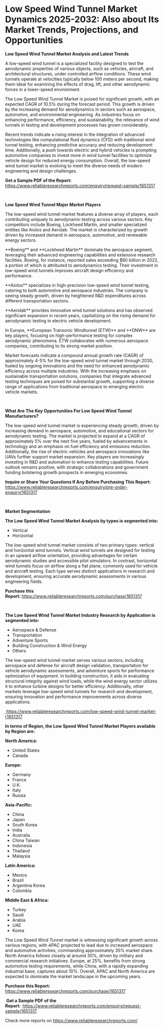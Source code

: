 <p><h1>Low Speed Wind Tunnel Market Dynamics 2025-2032: Also about Its Market Trends, Projections, and Opportunities</h1></p><p><strong>Low Speed Wind Tunnel Market Analysis and Latest Trends</strong></p>
<p><p>A low-speed wind tunnel is a specialized facility designed to test the aerodynamic properties of various objects, such as vehicles, aircraft, and architectural structures, under controlled airflow conditions. These wind tunnels operate at velocities typically below 100 meters per second, making them ideal for examining the effects of drag, lift, and other aerodynamic forces in a lower-speed environment.</p><p>The Low Speed Wind Tunnel Market is poised for significant growth, with an expected CAGR of 10.5% during the forecast period. This growth is driven by the increasing demand for aerodynamics in sectors such as aerospace, automotive, and environmental engineering. As industries focus on enhancing performance, efficiency, and sustainability, the relevance of wind tunnels in testing and development processes has grown considerably.</p><p>Recent trends indicate a rising interest in the integration of advanced technologies like computational fluid dynamics (CFD) with traditional wind tunnel testing, enhancing predictive accuracy and reducing development time. Additionally, a push towards electric and hybrid vehicles is prompting automotive companies to invest more in wind tunnel facilities to optimize vehicle design for reduced energy consumption. Overall, the low-speed wind tunnel market is evolving to meet the diverse needs of modern engineering and design challenges.</p></p>
<p><strong>Get a Sample PDF of the Report:&nbsp;</strong> <a href="https://www.reliableresearchreports.com/enquiry/request-sample/1651317?utm_campaign=3283&utm_medium=2&utm_source=Github&utm_content=ia&utm_term=08042025&utm_id=low-speed-wind-tunnel">https://www.reliableresearchreports.com/enquiry/request-sample/1651317</a></p>
<p>&nbsp;</p>
<p><strong>Low Speed Wind Tunnel Major Market Players</strong></p>
<p><p>The low-speed wind tunnel market features a diverse array of players, each contributing uniquely to aerodynamic testing across various sectors. Key competitors include Boeing, Lockheed Martin, and smaller specialized entities like Aiolos and Aerolab. The market is characterized by growth driven by increased demand in aerospace, automotive, and renewable energy sectors. </p><p>**Boeing** and **Lockheed Martin** dominate the aerospace segment, leveraging their advanced engineering capabilities and extensive research facilities. Boeing, for instance, reported sales exceeding $60 billion in 2022, a portion of which is attributed to aerodynamics testing. Their investment in low-speed wind tunnels improves aircraft design efficiency and performance.</p><p>**Aiolos** specializes in high-precision low-speed wind tunnel testing, catering to both automotive and aerospace industries. The company is seeing steady growth, driven by heightened R&D expenditures across different transportation sectors.</p><p>**Aerolab** provides innovative wind tunnel solutions and has observed significant expansion in recent years, capitalizing on the rising demand for aerodynamic testing in electric vehicle development.</p><p>In Europe, **European Transonic Windtunnel (ETW)** and **DNW** are key players, focusing on high-performance testing for complex aerodynamic phenomena. ETW collaborates with numerous aerospace companies, contributing to its strong market position.</p><p>Market forecasts indicate a compound annual growth rate (CAGR) of approximately 4-5% for the low-speed wind tunnel market through 2030, fueled by ongoing innovations and the need for enhanced aerodynamic efficiency across multiple industries. With the increasing emphasis on sustainable transportation solutions, companies that integrate advanced testing techniques are poised for substantial growth, supporting a diverse range of applications from traditional aerospace to emerging electric vehicle markets.</p></p>
<p>&nbsp;</p>
<p><strong>What Are The Key Opportunities For Low Speed Wind Tunnel Manufacturers?</strong></p>
<p><p>The low-speed wind tunnel market is experiencing steady growth, driven by increasing demand in aerospace, automotive, and educational sectors for aerodynamic testing. The market is projected to expand at a CAGR of approximately 5% over the next five years, fueled by advancements in technology and an emphasis on fuel efficiency and emissions reduction. Additionally, the rise of electric vehicles and aerospace innovations like UAVs further support market expansion. Key players are increasingly investing in R&D and automation to enhance testing capabilities. Future outlook remains positive, with strategic collaborations and government funding bolstering growth prospects in emerging economies.</p></p>
<p><strong>Inquire or Share Your Questions If Any Before Purchasing This Report:</strong> <a href="https://www.reliableresearchreports.com/enquiry/pre-order-enquiry/1651317?utm_campaign=3283&utm_medium=2&utm_source=Github&utm_content=ia&utm_term=08042025&utm_id=low-speed-wind-tunnel">https://www.reliableresearchreports.com/enquiry/pre-order-enquiry/1651317</a></p>
<p>&nbsp;</p>
<p><strong>Market Segmentation</strong></p>
<p><strong>The Low Speed Wind Tunnel Market Analysis by types is segmented into:</strong></p>
<p><ul><li>Vertical</li><li>Horizontal</li></ul></p>
<p><p>The low-speed wind tunnel market consists of two primary types: vertical and horizontal wind tunnels. Vertical wind tunnels are designed for testing in an upward airflow orientation, providing advantages for certain aerodynamic studies and accessible pilot simulators. In contrast, horizontal wind tunnels focus on airflow along a flat plane, commonly used for vehicle and aircraft testing. Each type serves distinct applications in research and development, ensuring accurate aerodynamic assessments in various engineering fields.</p></p>
<p><strong>Purchase this Report:&nbsp;</strong><a href="https://www.reliableresearchreports.com/purchase/1651317?utm_campaign=3283&utm_medium=2&utm_source=Github&utm_content=ia&utm_term=08042025&utm_id=low-speed-wind-tunnel">https://www.reliableresearchreports.com/purchase/1651317</a></p>
<p>&nbsp;</p>
<p><strong>The Low Speed Wind Tunnel Market Industry Research by Application is segmented into:</strong></p>
<p><ul><li>Aerospace & Defense</li><li>Transportation</li><li>Adventure Sports</li><li>Building Construction & Wind Energy</li><li>Others</li></ul></p>
<p><p>The low-speed wind tunnel market serves various sectors, including aerospace and defense for aircraft design validation, transportation for vehicle aerodynamic assessments, and adventure sports for performance optimization of equipment. In building construction, it aids in evaluating structural integrity against wind loads, while the wind energy sector utilizes it to enhance turbine designs for better efficiency. Additionally, other markets leverage low-speed wind tunnels for research and development, ensuring innovation and performance improvements across diverse applications.</p></p>
<p><a href="https://www.reliableresearchreports.com/low-speed-wind-tunnel-market-r1651317?utm_campaign=3283&utm_medium=2&utm_source=Github&utm_content=ia&utm_term=08042025&utm_id=low-speed-wind-tunnel">&nbsp;https://www.reliableresearchreports.com/low-speed-wind-tunnel-market-r1651317</a></p>
<p><strong>In terms of Region, the Low Speed Wind Tunnel Market Players available by Region are:</strong></p>
<p>
    <p> <strong> North America: </strong>
        <ul>
            <li>United States</li>
            <li>Canada</li>
        </ul>
        </p> 
    <p> <strong> Europe: </strong>
        <ul>
            <li>Germany</li>
            <li>France</li>
            <li>U.K.</li>
            <li>Italy</li>
            <li>Russia</li>
        </ul>
        </p> 
    <p> <strong> Asia-Pacific: </strong>
        <ul>
            <li>China</li>
            <li>Japan</li>
            <li>South Korea</li>
            <li>India</li>
            <li>Australia</li>
            <li>China Taiwan</li>
            <li>Indonesia</li>
            <li>Thailand</li>
            <li>Malaysia</li>
        </ul>
        </p> 
    <p> <strong> Latin America: </strong>
        <ul>
            <li>Mexico</li>
            <li>Brazil</li>
            <li>Argentina Korea</li>
            <li>Colombia</li>
        </ul>
        </p> 
    <p> <strong> Middle East & Africa: </strong>
        <ul>
            <li>Turkey</li>
            <li>Saudi</li>
            <li>Arabia</li>
            <li>UAE</li>
            <li>Korea</li>
        </ul>
    </p>
    </p>
<p><p>The Low Speed Wind Tunnel market is witnessing significant growth across various regions, with APAC projected to lead due to increased aerospace and automotive activities, commanding approximately 35% market share. North America follows closely at around 30%, driven by military and commercial research initiatives. Europe, at 25%, benefits from strong automotive testing requirements, while China, with a rapidly expanding industrial base, captures about 10%. Overall, APAC and North America are expected to dominate the market landscape in the upcoming years.</p></p>
<p><strong>Purchase this Report: </strong><a href="https://www.reliableresearchreports.com/purchase/1651317?utm_campaign=3283&utm_medium=2&utm_source=Github&utm_content=ia&utm_term=08042025&utm_id=low-speed-wind-tunnel">https://www.reliableresearchreports.com/purchase/1651317</a></p>
<p>&nbsp;<strong>Get a Sample PDF of the Report:&nbsp;&nbsp;</strong><a href="https://www.reliableresearchreports.com/enquiry/request-sample/1651317?utm_campaign=3283&utm_medium=2&utm_source=Github&utm_content=ia&utm_term=08042025&utm_id=low-speed-wind-tunnel">https://www.reliableresearchreports.com/enquiry/request-sample/1651317</a></p>
<p><strong></strong></p>
<p>Check more reports on <a href="https://www.reliableresearchreports.com/?utm_campaign=3283&utm_medium=2&utm_source=Github&utm_content=ia&utm_term=08042025&utm_id=low-speed-wind-tunnel">https://www.reliableresearchreports.com/</a></p>